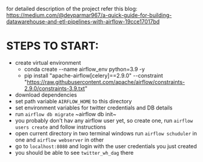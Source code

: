 for detailed description of the project refer this blog: https://medium.com/@devparmar967/a-quick-guide-for-building-datawarehouse-and-etl-pipelines-with-airflow-19cce17017bd


# STEPS TO START:

- create virtual environment
  - conda create --name airflow_env python=3.9 -y
  - pip install "apache-airflow[celery]==2.9.0" --constraint "https://raw.githubusercontent.com/apache/airflow/constraints-2.9.0/constraints-3.9.txt"
- download dependencies
- set path variable `AIRFLOW_HOME` to this directory
- set environment variables for twitter credentials and DB details
- run `airflow db migrate` ~airflow db init~
- you probably don't hav any airflow user yet, so create one, run `airflow users create` and follow instructions
- open current directory in two terminal windows run `airflow schuduler` in one and `airflow webserver` in other
- go to `localhost:8080` and login with the user credentials you just created
- you should be able to see `twitter_wh_dag` there
